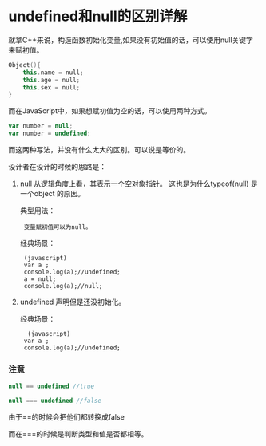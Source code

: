 # undefined和null的区别详解

就拿C++来说，构造函数初始化变量,如果没有初始值的话，可以使用null关键字来赋初值。

```c++
Object(){
    this.name = null;
    this.age = null;
    this.sex = null;
}
```

而在JavaScript中，如果想赋初值为空的话，可以使用两种方式。

```javascript
var number = null;
var number = undefined;
```

而这两种写法，并没有什么太大的区别。可以说是等价的。


设计者在设计的时候的思路是：
1. null 从逻辑角度上看，其表示一个空对象指针。
这也是为什么typeof(null)  是一个object 的原因。

    典型用法：
        
        变量赋初值可以为null。
    
    经典场景：
    
        (javascript)
        var a ;
        console.log(a);//undefined;
        a = null;
        console.log(a);//null;
        

2. undefined 声明但是还没初始化。

    经典场景：
        
         (javascript)
        var a ;
        console.log(a);//undefined;
        
### 注意



```javascript
null == undefined //true

null === undefined //false
```

由于==的时候会把他们都转换成false

而在===的时候是判断类型和值是否都相等。





